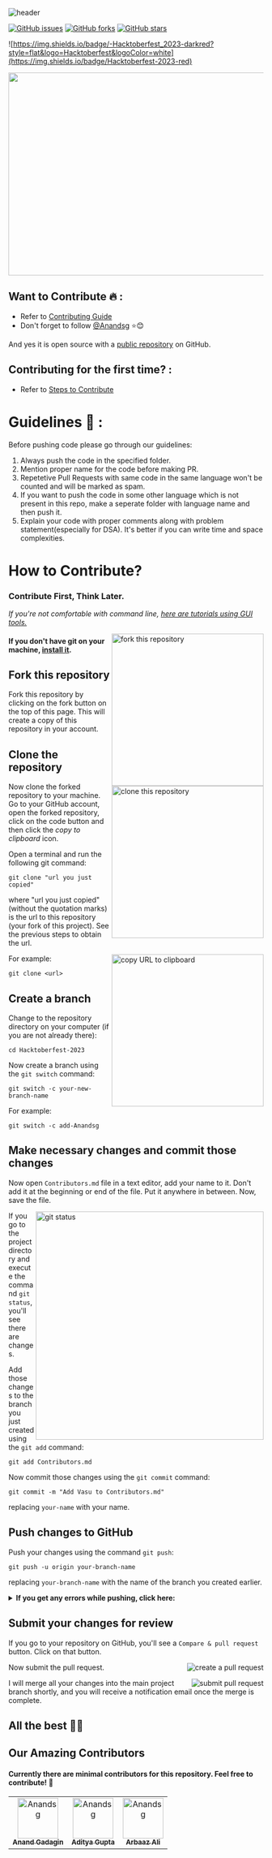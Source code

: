 ![header](https://capsule-render.vercel.app/api?type=rect&color=gradient&height=100&section=footer&text=Contribute+Coding+Questions&fontSize=50)

[![GitHub issues](https://img.shields.io/github/issues/Anandsg/Hacktoberfest-2023?style=for-the-badge&logo=appveyor)](https://github.com/Anandsg/Hacktoberfest-2023/issues)
[![GitHub forks](https://img.shields.io/github/forks/Anandsg/Hacktoberfest-2023?style=for-the-badge&logo=appveyor)](https://github.com/Anandsg/Hacktoberfest-2023/network)
[![GitHub stars](https://img.shields.io/github/stars/Anandsg/Hacktoberfest-2023?style=for-the-badge&logo=appveyor)](https://github.com/Anandsg/Hacktoberfest-2023/stargazers)

![https://img.shields.io/badge/-Hacktoberfest_2023-darkred?style=flat&logo=Hacktoberfest&logoColor=white](https://img.shields.io/badge/Hacktoberfest-2023-red)&nbsp;

<p align="center" >
  <img src="https://hacktoberfest.com/_next/static/media/opengraph.e5fafe07.png" width="950" height="400"> 
</p>

## Want to Contribute 🔥 :

- Refer to <a href="https://github.com/Anandsg/Hacktoberfest-2023/blob/main/CONTRIBUTING.md">Contributing Guide</a><br>
- Don't forget to follow [@Anandsg](https://github.com/Anandsg) ⭐😊

And yes it is open source with a [public repository](https://github.com/Anandsg/Hacktoberfest-2023)
on GitHub.

## Contributing for the first time? :

- Refer to <a href="https://github.com/Anandsg/Hacktoberfest-2023/main/GUIDE.md">[Steps to Contribute](#crt)</a><br>

# Guidelines 🚦 :

Before pushing code please go through our guidelines:

1. Always push the code in the specified folder.
2. Mention proper name for the code before making PR.
3. Repetetive Pull Requests with same code in the same language won't be counted and will be marked as spam.
4. If you want to push the code in some other language which is not present in this repo, make a seperate folder with language name and then push it.
5. Explain your code with proper comments along with problem statement(especially for DSA). It's better if you can write time and space complexities.

# <a name="crt"></a> How to Contribute?

### **Contribute First, Think Later.**

_If you're not comfortable with command line, [here are tutorials using GUI tools.](#tutorials-using-other-tools)_

<img align="right" width="300" src="https://firstcontributions.github.io/assets/Readme/fork.png" alt="fork this repository" />

#### If you don't have git on your machine, [install it](https://docs.github.com/en/get-started/quickstart/set-up-git).

## Fork this repository

Fork this repository by clicking on the fork button on the top of this page.
This will create a copy of this repository in your account.

## Clone the repository

<img align="right" width="300" src="https://firstcontributions.github.io/assets/Readme/clone.png" alt="clone this repository" />

Now clone the forked repository to your machine. Go to your GitHub account, open the forked repository, click on the code button and then click the _copy to clipboard_ icon.

Open a terminal and run the following git command:

```
git clone "url you just copied"
```

where "url you just copied" (without the quotation marks) is the url to this repository (your fork of this project). See the previous steps to obtain the url.

<img align="right" width="300" src="https://firstcontributions.github.io/assets/Readme/copy-to-clipboard.png" alt="copy URL to clipboard" />

For example:

```
git clone <url>
```

## Create a branch

Change to the repository directory on your computer (if you are not already there):

```
cd Hacktoberfest-2023
```

Now create a branch using the `git switch` command:

```
git switch -c your-new-branch-name
```

For example:

```
git switch -c add-Anandsg
```

## Make necessary changes and commit those changes

Now open `Contributors.md` file in a text editor, add your name to it. Don't add it at the beginning or end of the file. Put it anywhere in between. Now, save the file.

<img align="right" width="450" src="https://firstcontributions.github.io/assets/Readme/git-status.png" alt="git status" />

If you go to the project directory and execute the command `git status`, you'll see there are changes.

Add those changes to the branch you just created using the `git add` command:

```
git add Contributors.md
```

Now commit those changes using the `git commit` command:

```
git commit -m "Add Vasu to Contributors.md"
```

replacing `your-name` with your name.

## Push changes to GitHub

Push your changes using the command `git push`:

```
git push -u origin your-branch-name
```

replacing `your-branch-name` with the name of the branch you created earlier.

<details>
<summary> <strong>If you get any errors while pushing, click here:</strong> </summary>

- ### Authentication Error
     <pre>remote: Support for password authentication was removed on August 13, 2021. Please use a personal access token instead.
  remote: Please see https://github.blog/2020-12-15-token-authentication-requirements-for-git-operations/ for more information.
  fatal: Authentication failed for 'https://github.com/<your-username>/first-contributions.git/'</pre>
  Go to [GitHub's tutorial](https://docs.github.com/en/authentication/connecting-to-github-with-ssh/adding-a-new-ssh-key-to-your-github-account) on generating and configuring an SSH key to your account.

</details>

## Submit your changes for review

If you go to your repository on GitHub, you'll see a `Compare & pull request` button. Click on that button.

<img style="float: right;" src="https://firstcontributions.github.io/assets/Readme/compare-and-pull.png" alt="create a pull request" />

Now submit the pull request.

<img style="float: right;" src="https://firstcontributions.github.io/assets/Readme/submit-pull-request.png" alt="submit pull request" />

I will merge all your changes into the main project branch shortly, and you will receive a notification email once the merge is complete.

## All the best 🙌🏼

<!-- readme: contributors -start -->

## Our Amazing Contributors

#### Currently there are minimal contributors for this repository. Feel free to contribute! 🚀

<table>
    <tr>
      <td align="center">
        <a href="https://github.com/Anandsg">
            <img src="https://avatars.githubusercontent.com/u/109084312?v=4" width="80;" alt="Anandsg"/>
            <br />
            <sub><b>Anand Gadagin</b></sub>
        </a>
      </td>
      <td align="center">
        <a href="https://github.com/codecommander03">
            <img src="https://avatars.githubusercontent.com/u/114931868?v=4" width="80;" alt="Anandsg"/>
            <br />
            <sub><b>Aditya Gupta</b></sub>
        </a>
      </td>
      <td align="center">
        <a href="https://github.com/aliarbaaz">
            <img src="https://avatars.githubusercontent.com/u/97931849?v=4" width="80;" alt="Anandsg"/>
            <br />
            <sub><b>Arbaaz Ali</b></sub>
        </a>
      </td>
    </tr>
</table>

